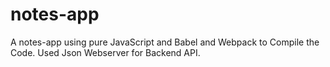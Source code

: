 # notes-app
A notes-app using pure JavaScript and Babel and Webpack to Compile the Code. Used Json Webserver for Backend API.
